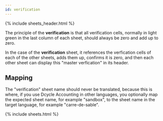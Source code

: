 ```yaml
---
id: verification
---
```


{% include sheets_header.html %}

The principle of the **verification** is that all verification cells, normally in <span class="cell-light-green">light green</span> in the last column of each sheet, should always be zero and add up to zero.

In the case of the **verification** sheet, it references the verfication cells of each of the other sheets, adds them up, confirms it is zero, and then each other sheet can display this "master verfication" in its header.

Mapping
-----

The "verification" sheet name should never be translated, because this is where, if you use Dcycle Accounting in other languages, you optionally map the expected sheet name, for example "sandbox", to the sheet name in the target language, for example "carre-de-sable".

{% include sheets.html %}
